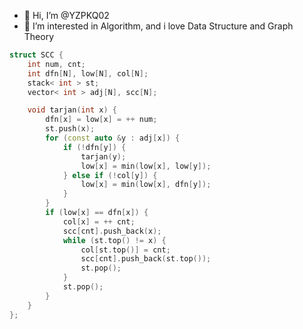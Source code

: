 - 👋 Hi, I’m @YZPKQ02
- 👀 I’m interested in Algorithm, and i love Data Structure and Graph Theory
```cpp
struct SCC {
    int num, cnt;
    int dfn[N], low[N], col[N];
    stack< int > st;
    vector< int > adj[N], scc[N];

    void tarjan(int x) {
        dfn[x] = low[x] = ++ num;
        st.push(x);
        for (const auto &y : adj[x]) {
            if (!dfn[y]) {
                tarjan(y);
                low[x] = min(low[x], low[y]);
            } else if (!col[y]) {
                low[x] = min(low[x], dfn[y]);
            }
        }
        if (low[x] == dfn[x]) {
            col[x] = ++ cnt;
            scc[cnt].push_back(x);
            while (st.top() != x) {
                col[st.top()] = cnt;
                scc[cnt].push_back(st.top());
                st.pop();
            }
            st.pop();
        }
    }
};
```
<!---
YZPKQ02/YZPKQ02 is a ✨ special ✨ repository because its `README.md` (this file) appears on your GitHub profile.
You can click the Preview link to take a look at your changes.
--->
